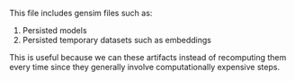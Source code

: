 This file includes gensim files such as:

1. Persisted models
2. Persisted temporary datasets such as embeddings

This is useful because we can these artifacts instead of recomputing them every time since they generally
involve computationally expensive steps.

